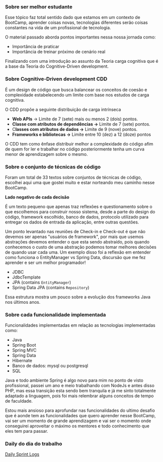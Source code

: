 ### Sobre ser melhor estudante

Esse tópico faz total sentido dado que estamos em um contexto de BootCamp, aprender coisas  novas, tecnologias diferentes serão coisas constantes na vida de um profissional de tecnologia.

O material passado aborda pontos importantes nessa nossa jornada como:

- Importância de praticar
- Importância de treinar próximo de cenário real

Finalizando com uma introdução ao assunto da Teoria carga cognitiva que é a base da Teoria do Cognitive-Driven development.

### Sobre Cognitive-Driven development CDD

É um design de código que busca balancear os conceitos de coesão e complexidade estabelecendo um limite com base nos estudos de carga cognitiva.

O CDD propõe a seguinte distribuição de carga intrínseca 

- **Web APIs** → Limite de 7 (sete) mais ou menos 2 (dois) pontos.
- **Classe com atributos de dependências →** Limite de 7 (sete) pontos.
- C**lasses com atributos de dados →** Limite de 9 (nove) pontos.
- **Frameworks e bibliotecas →** Limite entre 10 (dez) a 12 (doze) pontos

O CDD tem como ênfase distribuir melhor a complexidade do código afim de quem for ler e trabalhar no código posteriormente tenha um curva menor de aprendizagem sobre o mesmo.

### Sobre o conjunto de técnicas de código

Foram um total de 33 textos sobre conjuntos de técnicas de código, escolhei aqui uma que gostei muito e estar norteando meu caminho nesse BootCamp.

**Lado negativo de cada decisão**

É um texto pequeno que apenas traz reflexões e questionamento  sobre o que escolhemos para construir nosso sistema, desde a parte do design do código, framework escolhido, banco de dados, protocolo utilizado para entregar os dados de entrada da aplicação, entre outras questões.

Um ponto levantado nas reuniões de Check-in e Check-out é que não devemos ser apenas "usuários de framework", por mais que usemos abstrações devemos entender o que esta sendo abstraído, pois quando conhecemos o custo de uma abstração podemos tomar melhores decisões de quando usar cada uma. Um exemplo disso foi  a reflexão em entender como funciona o EntityManager vs Spring Data, discursão que me fez aprender e ser um melhor programador!

- JDBC
- JdbcTemplate
- JPA (contains `EntityManager`)
- Spring Data JPA (contains `Repository`)

Essa estrutura mostra um pouco sobre a evolução dos frameworks Java nos últimos anos.

### Sobre cada funcionalidade implementada

Funcionalidades implementadas em relação as tecnologias implementadas como: 

- Java
- Spring Boot
- Spring MVC
- Spring Data
- Hibernate
- Banco de dados: mysql ou postgresql
- SQL

Java e todo ambiente Spring é algo novo para mim no ponto de visto profissional, passei um ano e meio trabalhando com NodeJs e antes disso PHP, mas essa transição esta sendo bem tranquila e já me sinto totalmente adaptado a linguagem, pois foi mais relembrar alguns conceitos de tempo de faculdade.

Estou mais ansioso para aprofundar nas funcionalidades do ultimo desafio que é aonde tem as funcionalidades que quero aprender nesse BootCamp, vai ser um momento de grande aprendizagem e vai ser o momento onde conseguirei aproveitar o máximo os mentores e todo conhecimento que eles tem para passar.

### Daily do dia do trabalho
[Daily Sprint Logs](https://www.notion.so/carloseduardo12/Daily-Sprint-Logs-3becb7899e414173898026e632b270f6)
